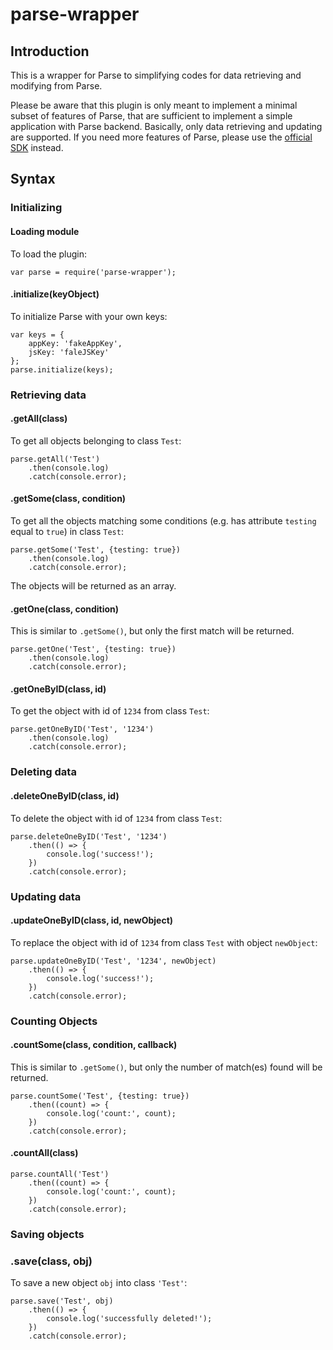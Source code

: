 # parse-wrapper

## Introduction

This is a wrapper for Parse to simplifying codes for data retrieving and modifying from Parse.

Please be aware that this plugin is only meant to implement a minimal subset of features of Parse, that are sufficient to implement a simple application with Parse backend. Basically, only data retrieving and updating are supported. If you need more features of Parse, please use the [official SDK](https://www.npmjs.com/package/parse) instead.

## Syntax

### Initializing

#### Loading module

To load the plugin:
```
var parse = require('parse-wrapper');
```

#### .initialize(keyObject)

To initialize Parse with your own keys:
```
var keys = {
    appKey: 'fakeAppKey',
    jsKey: 'faleJSKey'
};
parse.initialize(keys);
```

### Retrieving data

#### .getAll(class)
To get all objects belonging to class ```Test```:
```
parse.getAll('Test')
    .then(console.log)
    .catch(console.error);
```

#### .getSome(class, condition)
To get all the objects matching some conditions (e.g. has attribute ```testing``` equal to ```true```) in class ```Test```:
```
parse.getSome('Test', {testing: true})
    .then(console.log)
    .catch(console.error);
```
The objects will be returned as an array.

#### .getOne(class, condition)
This is similar to ```.getSome()```, but only the first match will be returned.
```
parse.getOne('Test', {testing: true})
    .then(console.log)
    .catch(console.error);
```

#### .getOneByID(class, id)
To get the object with id of ```1234``` from class ```Test```:
```
parse.getOneByID('Test', '1234')
    .then(console.log)
    .catch(console.error);
```

### Deleting data

#### .deleteOneByID(class, id)
To delete the object with id of ```1234``` from class ```Test```:
```
parse.deleteOneByID('Test', '1234')
    .then(() => {
        console.log('success!');
    })
    .catch(console.error);
```

### Updating data

#### .updateOneByID(class, id, newObject)
To replace the object with id of ```1234``` from class ```Test``` with object ```newObject```:
```
parse.updateOneByID('Test', '1234', newObject)
    .then(() => {
        console.log('success!');
    })
    .catch(console.error);
```

### Counting Objects

#### .countSome(class, condition, callback)
This is similar to ```.getSome()```, but only the number of match(es) found will be returned.
```
parse.countSome('Test', {testing: true})
    .then((count) => {
        console.log('count:', count);
    })
    .catch(console.error);
```

#### .countAll(class)
```
parse.countAll('Test')
    .then((count) => {
        console.log('count:', count);
    })
    .catch(console.error);
```

### Saving objects

### .save(class, obj)
To save a new object ```obj``` into class `'Test'`:
```
parse.save('Test', obj)
    .then(() => {
        console.log('successfully deleted!');
    })
    .catch(console.error);
```
